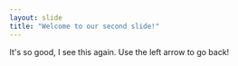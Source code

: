 ```yaml
---
layout: slide
title: "Welcome to our second slide!"
---
```

It's so good, I see this again.
Use the left arrow to go back!
